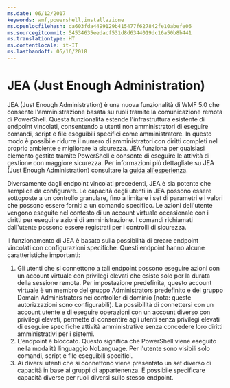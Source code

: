 ```yaml
---
ms.date: 06/12/2017
keywords: wmf,powershell,installazione
ms.openlocfilehash: da603fda4499129b415477f627842fe10abefe06
ms.sourcegitcommit: 54534635eedacf531d8d6344019dc16a50b8b441
ms.translationtype: HT
ms.contentlocale: it-IT
ms.lasthandoff: 05/16/2018
---
```

# <a name="just-enough-administration-jea"></a>JEA (Just Enough Administration)
JEA (Just Enough Administration) è una nuova funzionalità di WMF 5.0 che consente l'amministrazione basata su ruoli tramite la comunicazione remota di PowerShell.  Questa funzionalità estende l'infrastruttura esistente di endpoint vincolati, consentendo a utenti non amministratori di eseguire comandi, script e file eseguibili specifici come amministratore.  In questo modo è possibile ridurre il numero di amministratori con diritti completi nel proprio ambiente e migliorare la sicurezza.  JEA funziona per qualsiasi elemento gestito tramite PowerShell e consente di eseguire le attività di gestione con maggiore sicurezza.  Per informazioni più dettagliate su JEA (Just Enough Administration) consultare la [guida all'esperienza](http://aka.ms/JEA).

Diversamente dagli endpoint vincolati precedenti, JEA è sia potente che semplice da configurare.  Le capacità degli utenti in JEA possono essere sottoposte a un controllo granulare, fino a limitare i set di parametri e i valori che possono essere forniti a un comando specifico. Le azioni dell'utente vengono eseguite nel contesto di un account virtuale occasionale con i diritti per eseguire azioni di amministrazione.  I comandi richiamati dall'utente possono essere registrati per i controlli di sicurezza.

Il funzionamento di JEA è basato sulla possibilità di creare endpoint vincolati con configurazioni specifiche.  Questi endpoint hanno alcune caratteristiche importanti:

1. Gli utenti che si connettono a tali endpoint possono eseguire azioni con un account virtuale con privilegi elevati che esiste solo per la durata della sessione remota.  Per impostazione predefinita, questo account virtuale è un membro del gruppo Administrators predefinito e del gruppo Domain Administrators nei controller di dominio (nota: queste autorizzazioni sono configurabili). La possibilità di connettersi con un account utente e di eseguire operazioni con un account diverso con privilegi elevati, permette di consentire agli utenti senza privilegi elevati di eseguire specifiche attività amministrative senza concedere loro diritti amministrativi per i sistemi.
2. L'endpoint è bloccato.  Questo significa che PowerShell viene eseguito nella modalità linguaggio NoLanguage.  Per l'utente sono visibili solo comandi, script e file eseguibili specifici.
3. Ai diversi utenti che si connettono viene presentato un set diverso di capacità in base ai gruppi di appartenenza.  È possibile specificare capacità diverse per ruoli diversi sullo stesso endpoint.
